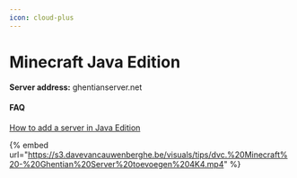 ```yaml
---
icon: cloud-plus
---
```


# Minecraft Java Edition

**Server address:** ghentianserver.net

#### FAQ

[How to add a server in Java Edition](https://ghentianserver.net/index.php/2024/12/29/adding-server-to-java-edition/)

{% embed url="https://s3.davevancauwenberghe.be/visuals/tips/dvc.%20Minecraft%20-%20Ghentian%20Server%20toevoegen%204K4.mp4" %}
